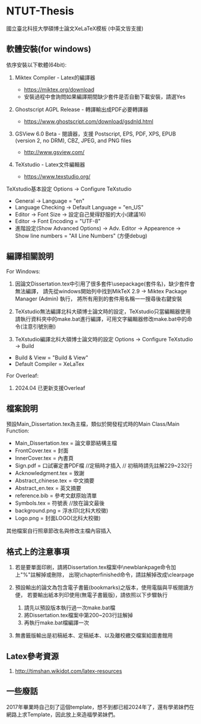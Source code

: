 # NTUT-Thesis
國立臺北科技大學碩博士論文XeLaTeX模板 (中英文皆支援)

## 軟體安裝(for windows)
依序安裝以下軟體(64bit):

1. Miktex Compiler - Latex的編譯器
   - https://miktex.org/download
   - 安裝過程中會詢問如果編譯期間缺少套件是否自動下載安裝，請選Yes

2. Ghostscript AGPL Release - 轉譯輸出成PDF必要轉譯器
   - https://www.ghostscript.com/download/gsdnld.html

3. GSView 6.0 Beta - 閱讀器，支援 Postscript, EPS, PDF, XPS, EPUB (version 2, no DRM), CBZ, JPEG, and PNG files
   - http://www.gsview.com/

4. TeXstudio - Latex文件編輯器
   - https://www.texstudio.org/

TeXstudio基本設定 Options -> Configure TeXstudio
 - General -> Language = "en"
 - Language Checking -> Default Language = "en_US" 
 - Editor -> Font Size -> 設定自己覺得舒服的大小(建議16)
 - Editor -> Font Encoding = "UTF-8"
 - 進階設定(Show Advanced Options) -> Adv. Editor -> Appearence -> Show line numbers = "All Line Numbers" (方便debug)

## 編譯相關說明
For Windows:
1. 因論文Dissertation.tex中引用了很多套件\usepackage(套件名)，缺少套件會無法編譯，
請先從windows開始列中找到MikTeX 2.9 -> Miktex Package Manager (Admin) 執行，
將所有用到的套件用名稱一一搜尋後右鍵安裝

2. TeXstudio無法編譯北科大碩博士論文時的設定，TeXstudio只當編輯器使用
   請執行資料夾中的make.bat進行編譯，可用文字編輯器修改make.bat中的命令(注意引號別刪)

3. TeXstudio編譯北科大碩博士論文時的設定 Options -> Configure TeXstudio -> Build 
 - Build & View = "Build & View"
 - Default Compiler = XeLaTex

For Overleaf:
1. 2024.04 已更新支援Overleaf

## 檔案說明

預設Main_Dissertation.tex為主檔，類似於開發程式時的Main Class/Main Function:

- Main_Dissertation.tex = 論文章節結構主檔
- FrontCover.tex = 封面
- InnerCover.tex = 內書頁
- Sign.pdf = 口試審定書PDF檔 //定稿時才插入 // 初稿時請先註解229~232行
- Acknowledgment.tex = 致謝
- Abstract_chinese.tex = 中文摘要 
- Abstract_en.tex = 英文摘要 
- reference.bib = 參考文獻原始清單
- Symbols.tex = 符號表 //放在論文最後
- background.png = 浮水印(北科大校徽)
- Logo.png = 封面LOGO(北科大校徽)

其他檔案自行照章節改名與修改主檔內容插入

## 格式上的注意事項

1. 若是要單面印刷，請將Dissertation.tex檔案中\newblankpage命令加上"%"註解掉或刪除，
出現\chapterfinished命令，請註解掉改成\clearpage

2. 預設輸出的論文為包含電子書籤(bookmarks)之版本，使用電腦與平板閱讀方便，
   若要輸出紙本列印使用(無電子書籤版)，請依照以下步驟執行
   1.	請先以預設版本執行過一次make.bat檔
   2.	將Dissertation.tex檔案中第200~203行註解掉
   3.	再執行make.bat檔編譯一次

4. 無書籤版輸出是初稿紙本、定稿紙本、以及離校繳交檔案給圖書館用

## Latex參考資源
1. http://timshan.wikidot.com/latex-resources

## 一些廢話
2017年畢業時自己刻了這個template，想不到都已經2024年了，還有學弟妹們在網路上求Template，因此放上來造福學弟妹們。
